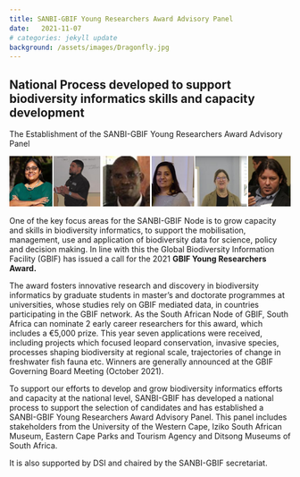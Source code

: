 ```yaml
---
title: SANBI-GBIF Young Researchers Award Advisory Panel
date:   2021-11-07
# categories: jekyll update
background: /assets/images/Dragonfly.jpg
---
```


## National Process developed to support biodiversity informatics skills and capacity development
The Establishment of the SANBI-GBIF Young Researchers Award Advisory Panel

![SANBI-GBIF Young Researchers Award Advisory Panel](/assets/images/Nationalprocess.png)

One of the key focus areas for the SANBI-GBIF Node is to grow capacity and skills in biodiversity informatics,
to support the mobilisation, management, use and
application of biodiversity data for science, policy and decision making.
In line with this the Global Biodiversity Information Facility (GBIF) has issued a 
call for the 2021 **GBIF Young Researchers Award.**  

The award fosters innovative research and discovery in biodiversity informatics by graduate
students in master’s and doctorate programmes at universities, 
whose studies rely on GBIF mediated data, in countries participating in the GBIF network.
As the South African Node of GBIF, South Africa can nominate 2 early
career researchers for this award, which includes a €5,000 prize.  This year seven applications
were received, including projects which focused leopard conservation,
invasive species, processes shaping biodiversity at regional scale, trajectories of change in freshwater fish fauna etc. 
Winners are generally announced at the GBIF Governing Board Meeting (October 2021).  

To support our efforts to develop and grow biodiversity informatics efforts and capacity at the national level,
SANBI-GBIF has developed a national process to support the selection of candidates and has established a 
SANBI-GBIF Young Researchers Award Advisory Panel.  This panel includes stakeholders from the 
University of the Western Cape, Iziko South African Museum, Eastern Cape Parks and Tourism Agency 
and Ditsong Museums of South Africa.

It is also supported by DSI and chaired by the SANBI-GBIF secretariat.
